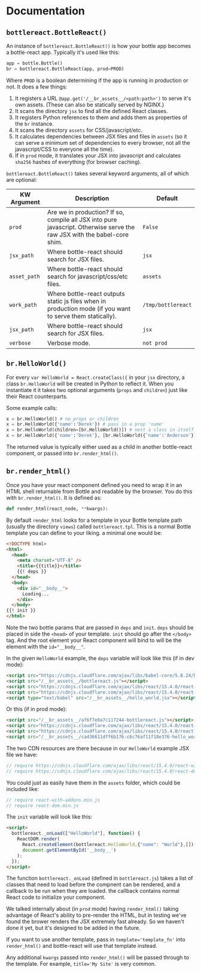 # Documentation

## `bottlereact.BottleReact()`
An instance of `bottlereact.BottleReact()` is how your bottle app becomes a bottle-react app.  Typically it's used like this:

```python
app = bottle.Bottle()
br = bottlereact.BottleReact(app, prod=PROD)
```

Where `PROD` is a boolean determining if the app is running in production or not.  It does a few things:

1. It registers a URL `@app.get('/__br_assets__/<path:path>')` to serve it's own assets. (These can also be statically served by NGINX.)
2. It scans the directory `jsx` to find all the defined React classes.
3. It registers Python references to them and adds them as properties of the `br` instance.
4. It scans the directory `assets` for CSS/javascript/etc.
5. It calculates dependencies between JSX files and files in `assets` (so it can serve a minimum set of dependencies to every browser, not all the javascript/CSS to everyone all the time).
6. If in `prod` mode, it translates your JSX into javascript and calculates `sha256` hashes of everything (for browser caching).

`bottlereact.BottleReact()` takes several keyword arguments, all of which are optional:

| KW Argument | Description | Default |
| ----------- | ----------- | ------- |
| `prod` | Are we in production?  If so, compile all JSX into pure javascript.  Otherwise serve the raw JSX with the babel-core shim. | `False` |
| `jsx_path` | Where bottle-react should search for JSX files. | `jsx` |
| `asset_path` | Where bottle-react should search for javascript/css/etc files. | `assets` |
| `work_path` | Where bottle-react outputs static js files when in production mode (if you want to serve them statically). | `/tmp/bottlereact` |
| `jsx_path` | Where bottle-react should search for JSX files. | `jsx` |
| `verbose` | Verbose mode. | `not prod` |

## `br.HelloWorld()`

For every `var HelloWorld = React.createClass({` in your `jsx` directory, a class `br.HelloWorld` will be created in Python to reflect it.  When you instantiate it it takes two optional arguments (`props` and `children`) just like their React counterparts.

Some example calls:

```python
x = br.HelloWorld() # no props or children
x = br.HelloWorld({'name':'Derek'}) # pass in a prop 'name'
x = br.HelloWorld(children=[br.HelloWorld()]) # nest a class in itself
x = br.HelloWorld({'name':'Derek'}, [br.HelloWorld({'name':'Anderson'})]) # nested with props
```

The returned value is typically either used as a child in another bottle-react component, or passed into `br.render_html()`.

## `br.render_html()`

Once you have your react component defined you need to wrap it in an HTML shell returnable from Bottle and readable by the browser.  You do this with `br.render_html()`.  It is defined as:

```python
def render_html(react_node, **kwargs):
```

By default `render_html` looks for a template in your Bottle template path (usually the directory `views`) called `bottlereact.tpl`.  This is a normal Bottle template you can define to your liking.  a minimal one would be:
```html
<!DOCTYPE html>
<html>
  <head>
    <meta charset="UTF-8" />
    <title>{{title}}</title>
    {{! deps }}
  </head>
  <body>
    <div id="__body__">
      Loading...
    </div>
  </body>
{{! init }}
</html>
```

Note the two bottle params that are passed in `deps` and `init`.  `deps` should be placed in side the `<head>` of your template.  `init` should go after the `</body>` tag.  And the root element your React component will bind to will be the element with the `id="__body__"`.

In the given `HelloWorld` example, the `deps` variable will look like this (if in dev mode):
```html
<script src="https://cdnjs.cloudflare.com/ajax/libs/babel-core/5.8.24/browser.min.js"></script>
<script src="/__br_assets__/bottlereact.js"></script>
<script src="https://cdnjs.cloudflare.com/ajax/libs/react/15.4.0/react-with-addons.min.js"></script>
<script src="https://cdnjs.cloudflare.com/ajax/libs/react/15.4.0/react-dom.min.js"></script>
<script type="text/babel" src="/__br_assets__/hello_world.jsx"></script>
```

Or this (if in prod mode):

```html
<script src="/__br_assets__/af6f7e0a7c117244-bottlereact.js"></script>
<script src="https://cdnjs.cloudflare.com/ajax/libs/react/15.4.0/react-with-addons.min.js"></script>
<script src="https://cdnjs.cloudflare.com/ajax/libs/react/15.4.0/react-dom.min.js"></script>
<script src="/__br_assets__/ca436611dff6b176-c6c76af11f18e376-hello_world.js"></script>
```
The two CDN resources are there because in our `HelloWorld` example JSX file we have:
```javascript
// require https://cdnjs.cloudflare.com/ajax/libs/react/15.4.0/react-with-addons.min.js
// require https://cdnjs.cloudflare.com/ajax/libs/react/15.4.0/react-dom.min.js
```

You could just as easily have them in the `assets` folder, which could be included like:
```javascript
// require react-with-addons.min.js
// require react-dom.min.js
```

The `init` variable will look like this:
```html
<script>
  bottlereact._onLoad(["HelloWorld"], function() {
    ReactDOM.render(
      React.createElement(bottlereact.HelloWorld,{"name": "World"},[]),
      document.getElementById('__body__')
    );
  });
</script>
```

The function `bottlereact._onLoad` (defined in `bottlereact.js`) takes a list of classes that need to load before the compnent can be rendered, and a callback to be run when they are loaded.  the callback contains normal React code to initialize your component.

We talked internally about (in `prod` mode) having `render_html()` taking advantage of React's ability to pre-render the HTML, but in testing we've found the brower renders the JSX extremely fast already.  So we haven't done it yet, but it's designed to be added in the future.

If you want to use another template, pass in `template='template_fn'` into `render_html()` and bottle-react will use that template instead.

Any additional `kwargs` passed into `render_html()` will be passed through to the template.  For example, `title='My Site'` is very common.

